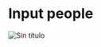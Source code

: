 # Input people

![Sin título](https://user-images.githubusercontent.com/86317658/192888117-f3a1b388-49dc-4a95-8da3-4f0479e158d0.png)
